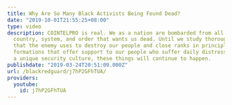 ```yaml
---
title: Why Are So Many Black Activists Being Found Dead?
date: "2019-10-01T21:55:25+08:00"
type: video
description: COINTELPRO is real. We as a nation are bombarded from all sides by a
  country, system, and order that wants us dead. Until we study thoroughly the methods
  that the enemy uses to destroy our people and close ranks in principled, armed revolutionary
  formations that offer support to our people who suffer daily distress and generate
  a unique security culture, these things will continue to happen.
publishdate: "2019-03-24T20:51:09.000Z"
url: /blackredguard/j7hP2GFhTUA/
providers:
  youtube:
    id: j7hP2GFhTUA
---
```


